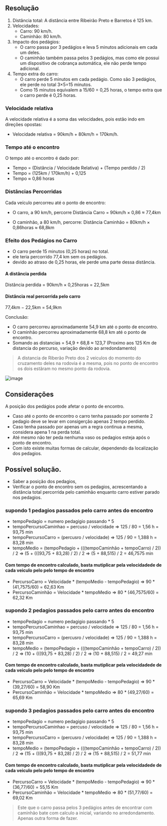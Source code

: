 ## Resolução

1. Distância total: A distância entre Ribeirão Preto e Barretos é 125 km.
2. Velocidades:
   * Carro: 90 km/h.
   * Caminhão: 80 km/h.
3. Impacto dos pedágios:
   * O carro passa por 3 pedágios e leva 5 minutos adicionais em cada um deles.
   * O caminhão também passa pelos 3 pedágios, mas como ele possui um dispositivo de cobrança automática, ele não perde tempo adicional.
4. Tempo extra do carro:
   *  O carro perde 5 minutos em cada pedágio. Como são 3 pedágios, ele perde no total 3×5=15 minutos.
   *  Como 15 minutos equivalem a 15/60 = 0,25 horas, o tempo extra que o carro perde é 0,25 horas.
  
### Velocidade relativa
A velocidade relativa é a soma das velocidades, pois estão indo em direções opostas:

* Velocidade relativa = 90km/h + 80km/h = 170km/h.

### Tempo até o encontro

O tempo até o encontro é dado por:

* Tempo = (Distância / Velocidade Relativa) + (Tempo perdido / 2)
* Tempo = (125km / 170km/h) + 0,125
* Tempo ≈ 0,86 horas

### Distâncias Percorridas
Cada veículo percorreu até o ponto de encontro:

* O carro, a 90 km/h, percorre
  Distância Carro = 90km/h × 0,86 ≈ 77,4km

* O caminhão, a 80 km/h, percorre:
  Distância Caminhão = 80km/h × 0,86horas ≈ 68,8km

### Efeito dos Pedágios no Carro
* O carro perde 15 minutos (0,25 horas) no total.
* ele teria percorrido 77,4 km sem os pedágios.
* devido ao atraso de 0,25 horas, ele perde uma parte dessa distância.

#### A distância perdida
Distância perdida = 90km/h × 0,25horas = 22,5km

#### Distância real percorrida pelo carro
77,4km − 22,5km = 54,9km

Conclusão:
* O carro percorreu aproximadamente 54,9 km até o ponto de encontro.
* O caminhão percorreu aproximadamente 68,8 km até o ponto de encontro.
* Somando as distancias = 54,9 + 68,8 ≈ 123,7 (Proximo aos 125 Km de distancia do percurso, variação devido ao arredondamento)


> A distancia de Riberão Preto dos 2 veiculos do momento do cruzamento deles na rodovia é a mesma, pois no ponto de encontro os dois estãram no mesmo ponto da rodovia.

![image](https://github.com/user-attachments/assets/0534e4df-858f-4edf-b2c0-6fbbf1104c77)

## Considerações

A posição dos pedágios pode afetar o ponto de encontro.

* Caso até o ponto de encontro o carro tenha passado por somente 2 pedagio deve se levar em consigerção apenas 2 tempo perdido.
* Caso tenha passado por apenas um a regra continua a mesma, considera apena 1 na perda total.
* Até mesmo não ter peda nenhuma vaso os pedagios esteja após o ponto de encontro.
* Com isto existe muitas formas de calcular, dependendo da localização dos pedagios.

## Possível solução.
* Saber a posição dos pedagios,
* Verificar o ponto de encontro sem os pedagios, acrescentando a distância total percorrida pelo caminhão enquanto carro estiver parado nos pedagios.

### supondo 1 pedagios passados pelo carro antes do encontro

* tempoPedagio = numero pedagigio passando * 5
* tempoPercursoCaminhao = percuso / velocidade => 125 / 80 = 1,56 h = 93,75 min
* tempoPercursoCarro = (percusro / velocidade) => 125 / 90 = 1,388 h = 83,28 min
* tempoMedio = (tempoPedagio + (((tempoCaminhão + tempoCarro) / 2)) / 2 => (5 + (((93,75 + 83,28) / 2) / 2 => (5 + 88,515) / 2 = 46,7575 min
  
#### Com tempo de encontro calculado, basta mutiplicar pela velocidadede de cada veiculo pelo pelo tempo de encontro

* PercursoCarro = Velocidade * (tempoMedio - tempoPedagio) => 90 * (41,7575/60) = 62,63 Km
* PercursoCaminhão = Velocidade * tempoMedio  => 80 * (46,7575/60) = 62,32 Km


### supondo 2 pedagios passados pelo carro antes do encontro

* tempoPedagio = numero pedagigio passando * 5
* tempoPercursoCaminhao = percuso / velocidade => 125 / 80 = 1,56 h = 93,75 min
* tempoPercursoCarro = (percusro / velocidade) => 125 / 90 = 1,388 h = 83,28 min
* tempoMedio = (tempoPedagio + (((tempoCaminhão + tempoCarro) / 2)) / 2 => (10 + (((93,75 + 83,28) / 2) / 2 => (10 + 88,515) / 2 = 49,27 min
  
#### Com tempo de encontro calculado, basta mutiplicar pela velocidadede de cada veiculo pelo pelo tempo de encontro

* PercursoCarro = Velocidade * (tempoMedio - tempoPedagio) => 90 * (39,27/60) = 58,90 Km
* PercursoCaminhão = Velocidade * tempoMedio  => 80 * (49,27/60) = 65,69 Km

### supondo 3 pedagios passados pelo carro antes do encontro

* tempoPedagio = numero pedagigio passando * 5
* tempoPercursoCaminhao = percuso / velocidade => 125 / 80 = 1,56 h = 93,75 min
* tempoPercursoCarro = (percusro / velocidade) => 125 / 90 = 1,388 h = 83,28 min
* tempoMedio = (tempoPedagio + (((tempoCaminhão + tempoCarro) / 2)) / 2 => (15 + (((93,75 + 83,28) / 2) / 2 => (15 + 88,515) / 2 = 51,77 min
  
#### Com tempo de encontro calculado, basta mutiplicar pela velocidadede de cada veiculo pelo pelo tempo de encontro

* PercursoCarro = Velocidade * (tempoMedio - tempoPedagio) => 90 * (36,77/60) = 55,15 Km
* PercursoCaminhão = Velocidade * tempoMedio  => 80 * (51,77/60) = 69,02 Km

> Este que o carro passa pelos 3 pedágios antes de encontrar com caminhão bate com calculo a inicial, variando no arredondamento. Apenas outra forma de fazer.
